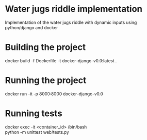 # Water jugs riddle implementation

Implementation of the water jugs riddle with dynamic inputs using python/django and docker

# Building the project

docker build -f Dockerfile -t docker-django-v0.0:latest .

# Running the project

docker run -it -p 8000:8000 docker-django-v0.0

# Running tests

docker exec -it <container_id> /bin/bash <br />
python -m unittest web/tests.py
